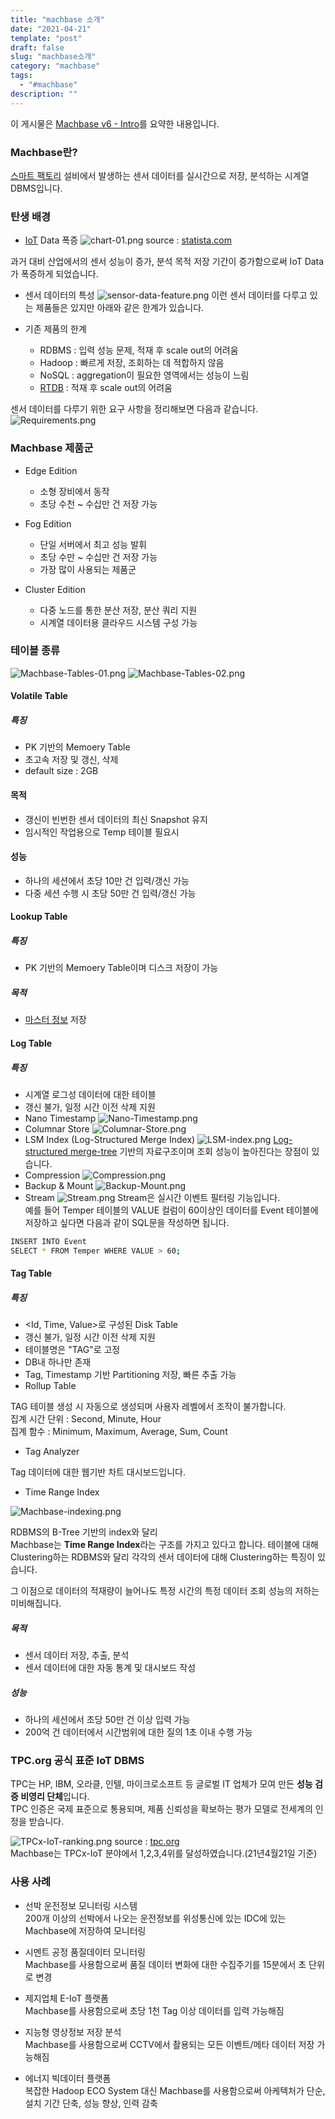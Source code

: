```yaml
---
title: "machbase 소개"
date: "2021-04-21"
template: "post"
draft: false
slug: "machbase소개"
category: "machbase"
tags:
  - "#machbase"
description: ""
---
```


이 게시물은 [Machbase v6 - Intro](https://www.youtube.com/watch?v=aHNd3EkgZFM&list=PLEwZA0kvx2ebWoVJNIIziIGAN1GR1x6z9)를 요약한 내용입니다.

### Machbase란?
[스마트 팩토리](https://ko.wikipedia.org/wiki/%EC%8A%A4%EB%A7%88%ED%8A%B8%ED%8C%A9%ED%86%A0%EB%A6%AC) 설비에서 발생하는 센서 데이터를 실시간으로 저장, 분석하는 시계열 DBMS입니다.

### 탄생 배경
+ [IoT](https://ko.wikipedia.org/wiki/%EC%82%AC%EB%AC%BC%EC%9D%B8%ED%84%B0%EB%84%B7) Data 폭증
![chart-01.png](/media/posts/2021-04-21---Machbase-소개/chart-01.png)
source : [statista.com](https://www.statista.com/statistics/471264/iot-number-of-connected-devices-worldwide/)

과거 대비 산업에서의 센서 성능이 증가, 분석 목적 저장 기간이 증가함으로써 IoT Data가 폭증하게 되었습니다.

+ 센서 데이터의 특성
![sensor-data-feature.png](/media/posts/2021-04-21---Machbase-소개/sensor-data-feature.png)
이런 센서 데이터를 다루고 있는 제품들은 있지만 아래와 같은 한계가 있습니다.

+ 기존 제품의 한계
  + RDBMS : 입력 성능 문제, 적재 후 scale out의 어려움
  + Hadoop : 빠르게 저장, 조회하는 데 적합하지 않음
  + NoSQL : aggregation이 필요한 영역에서는 성능이 느림
  + [RTDB](https://en.wikipedia.org/wiki/Real-time_database) : 적재 후 scale out의 어려움

센서 데이터를 다루기 위한 요구 사항을 정리해보면 다음과 같습니다.
![Requirements.png](/media/posts/2021-04-21---Machbase-소개/Requirements.png)

### Machbase 제품군

+ Edge Edition 
  + 소형 장비에서 동작
  + 초당 수천 ~ 수십만 건 저장 가능

+ Fog Edition
  + 단일 서버에서 최고 성능 발휘
  + 초당 수만 ~ 수십만 건 저장 가능
  + 가장 많이 사용되는 제품군

+ Cluster Edition
  + 다중 노드를 통한 분산 저장, 분산 쿼리 지원
  + 시계열 데이터용 클라우드 시스템 구성 가능

### 테이블 종류

![Machbase-Tables-01.png](/media/posts/2021-04-21---Machbase-소개/Machbase-Tables-01.png)
![Machbase-Tables-02.png](/media/posts/2021-04-21---Machbase-소개/Machbase-Tables-02.png)

#### Volatile Table

##### 특징

+ PK 기반의 Memoery Table
+ 초고속 저장 및 갱신, 삭제
+ default size : 2GB

#### 목적

+ 갱신이 빈번한 센서 데이터의 최신 Snapshot 유지
+ 임시적인 작업용으로 Temp 테이블 필요시

#### 성능

+ 하나의 세션에서 초당 10만 건 입력/갱신 가능
+ 다중 세션 수행 시 초당 50만 건 입력/갱신 가능

#### Lookup Table

##### 특징

+ PK 기반의 Memoery Table이며 디스크 저장이 가능

##### 목적
+ [마스터 정보](https://en.wikipedia.org/wiki/Master_data) 저장

#### Log Table

##### 특징

+ 시계열 로그성 데이터에 대한 테이블
+ 갱신 불가, 일정 시간 이전 삭제 지원
+ Nano Timestamp
![Nano-Timestamp.png](/media/posts/2021-04-21---Machbase-소개/Nano-Timestamp.png)
+ Columnar Store
![Columnar-Store.png](/media/posts/2021-04-21---Machbase-소개/Columnar-Store.png)
+ LSM Index (Log-Structured Merge Index)
![LSM-index.png](/media/posts/2021-04-21---Machbase-소개/LSM-index.png)
[Log-structured merge-tree](https://en.wikipedia.org/wiki/Log-structured_merge-tree) 기반의 자료구조이며 조회 성능이 높아진다는 장점이 있습니다.
+ Compression
![Compression.png](/media/posts/2021-04-21---Machbase-소개/Compression.png)
+ Backup & Mount
![Backup-Mount.png](/media/posts/2021-04-21---Machbase-소개/Backup-Mount.png)
+ Stream
![Stream.png](/media/posts/2021-04-21---Machbase-소개/Stream.png)
Stream은 실시간 이벤트 필터링 기능입니다.  
예를 들어 Temper 테이블의 VALUE 컬럼이 60이상인 데이터를 Event 테이블에 저장하고 싶다면 다음과 같이 SQL문을 작성하면 됩니다.

```bash
INSERT INTO Event
SELECT * FROM Temper WHERE VALUE > 60;
```

#### Tag Table

##### 특징

+ <Id, Time, Value>로 구성된 Disk Table
+ 갱신 불가, 일정 시간 이전 삭제 지원
+ 테이블명은 "TAG"로 고정
+ DB내 하나만 존재
+ Tag, Timestamp 기반 Partitioning 저장, 빠른 추출 가능
+ Rollup Table

TAG 테이블 생성 시 자동으로 생성되며 사용자 레벨에서 조작이 불가합니다.  
집계 시간 단위 : Second, Minute, Hour  
집계 함수 : Minimum, Maximum, Average, Sum, Count

+ Tag Analyzer

Tag 데이터에 대한 웹기반 차트 대시보드입니다.

+ Time Range Index

![Machbase-indexing.png](/media/posts/2021-04-21---Machbase-소개/Machbase-indexing.png)

RDBMS의 B-Tree 기반의 index와 달리  
Machbase는 **Time Range Index**라는 구조를 가지고 있다고 합니다.
테이블에 대해 Clustering하는 RDBMS와 달리 각각의 센서 데이터에 대해 Clustering하는 특징이 있습니다.

그 이점으로 데이터의 적재량이 늘어나도 특정 시간의 특정 데이터 조회 성능의 저하는 미비해집니다.

##### 목적

+ 센서 데이터 저장, 추출, 분석
+ 센서 데이터에 대한 자동 통계 및 대시보드 작성

##### 성능

+ 하나의 세션에서 초당 50만 건 이상 입력 가능
+ 200억 건 데이터에서 시간범위에 대한 질의 1초 이내 수행 가능

### TPC.org 공식 표준 IoT DBMS

TPC는 HP, IBM, 오라클, 인텔, 마이크로소프트 등 글로벌 IT 업체가 모여 만든 **성능 검증 비영리 단체**입니다.  
TPC 인증은 국제 표준으로 통용되며, 제품 신뢰성을 확보하는 평가 모델로 전세계의 인정을 받습니다.

![TPCx-IoT-ranking.png](/media/posts/2021-04-21---Machbase-소개/TPCx-IoT-ranking.png)
source : [tpc.org](http://tpc.org/tpcx-iot/results/tpcxiot_results5.asp?version=1)  
Machbase는 TPCx-IoT 분야에서 1,2,3,4위를 달성하였습니다.(21년4월21일 기준)

### 사용 사례

+ 선박 운전정보 모니터링 시스템  
200개 이상의 선박에서 나오는 운전정보를 위성통신에 있는 IDC에 있는 Machbase에 저장하여 모니터링

+ 시멘트 공정 품질데이터 모니터링  
Machbase를 사용함으로써 품질 데이터 변화에 대한 수집주기를 15분에서 초 단위로 변경

+ 제지업체 E-IoT 플랫폼  
Machbase를 사용함으로써 초당 1천 Tag 이상 데이터를 입력 가능해짐

+ 지능형 영상정보 저장 분석  
Machbase를 사용함으로써 CCTV에서 촬용되는 모든 이벤트/메타 데이터 저장 가능해짐

+ 에너지 빅데이터 플랫폼  
복잡한 Hadoop ECO System 대신 Machbase를 사용함으로써 아케텍처가 단순, 설치 기간 단축, 성능 향상, 인력 감축